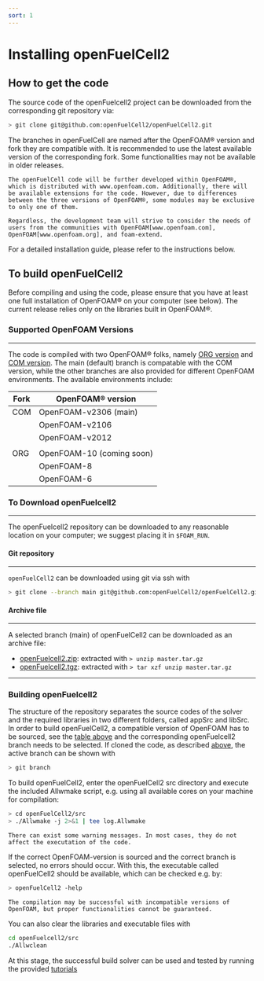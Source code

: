 ```yaml
---
sort: 1
---
```


# Installing openFuelCell2

## How to get the code

The source code of the openFuelcell2 project can be downloaded from the corresponding git repository via:

```bash
> git clone git@github.com:openFuelCell2/openFuelCell2.git
```

The branches in openFuelCell are named after the OpenFOAM® version and fork they are compatible with. It is recommended to use the latest available version of the corresponding fork. Some functionalities may not be available in older releases.

```note
The openFuelCell code will be further developed within OpenFOAM®, which is distributed with www.openfoam.com. Additionally, there will be available extensions for the code. However, due to differences between the three versions of OpenFOAM®, some modules may be exclusive to only one of them.

Regardless, the development team will strive to consider the needs of users from the communities with OpenFOAM[www.openfoam.com], OpenFOAM[www.openfoam.org], and foam-extend.
```

For a detailed installation guide, please refer to the instructions below.

## To build openFuelCell2

Before compiling and using the code, please ensure that you have at least one full installation of OpenFOAM® on your computer (see below). The current release relies only on the libraries built in OpenFOAM®.

### Supported OpenFOAM Versions

---
 
The code is compiled with two OpenFOAM® folks, namely [ORG version](https://openfoam.org/) and [COM version](https://www.openfoam.com/). The main (default) branch is compatable with the COM version, while the other branches are also provided for different OpenFOAM environments. The available environments include:

| Fork    | OpenFOAM® version |
| ------- | -------- |
| COM     | OpenFOAM-v2306 (main) |
|         | OpenFOAM-v2106 |
|         | OpenFOAM-v2012 |
|         |  |
| ORG     | OpenFOAM-10 (coming soon) |
|         | OpenFOAM-8|
|         | OpenFOAM-6|

### To Download openFuelcell2

---

The openFuelcell2 repository can be downloaded to any reasonable location on your computer; we suggest placing it in `$FOAM_RUN`.

#### Git repository
---
`openFuelCell2` can be downloaded using git via ssh with

```bash
> git clone --branch main git@github.com:openFuelCell2/openFuelCell2.git
```

#### Archive file
---
A selected branch (main) of openFuelCell2 can be downloaded as an archive file:
- [openFuelcell2.zip](https://github.com/openFuelcell2/openFuelcell2/archive/refs/tags/master.zip): extracted with `> unzip master.tar.gz`
- [openFuelcell2.tgz](https://github.com/openFuelcell2/openFuelcell2/archive/refs/tags/master.tar.gz): extracted with `> tar xzf unzip master.tar.gz`

---

### Building openFuelcell2

The structure of the repository separates the source codes of the solver and the required libraries in two different folders, called appSrc and libSrc.
In order to build openFuelCell2, a compatible version of OpenFOAM has to be sourced, see the [table above](#supported-openfoam-versions) and the corresponding openFuelcell2 branch needs to be selected. If cloned the code, as described [above](#git-repository), the active branch can be shown with 

```bash
> git branch
```

To build openFuelCell2, enter the openFuelCell2 src directory and execute the included Allwmake script, e.g. using all available cores on your machine for compilation:

```bash
> cd openFuelCell2/src
> ./Allwmake -j 2>&1 | tee log.Allwmake
```

```note
There can exist some warning messages. In most cases, they do not affect the executation of the code.
```

If the correct OpenFOAM-version is sourced and the correct branch is selected, no errors should occur. With this, the executable called openFuelCell2 should be available, which can be checked e.g. by:

```bash
> openFuelCell2 -help
```

```warning
The compilation may be successful with incompatible versions of OpenFOAM, but proper functionalities cannot be guaranteed.
```

You can also clear the libraries and executable files with

```bash
cd openFuelcell2/src
./Allwclean
```

At this stage, the successful build solver can be used and tested by running the provided [tutorials](../tutorials/README.md)